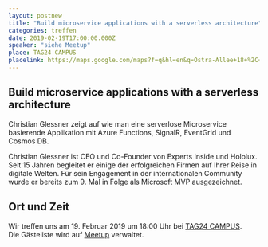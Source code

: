 ```yaml
---
layout: postnew
title: "Build microservice applications with a serverless architecture"
categories: treffen
date: 2019-02-19T17:00:00.000Z
speaker: "siehe Meetup"
place: TAG24 CAMPUS
placelink: https://maps.google.com/maps?f=q&hl=en&q=Ostra-Allee+18+%2C+Dresden%2C+de
---
```


## Build microservice applications with a serverless architecture
<p>Christian Glessner zeigt auf wie man eine serverlose Microservice basierende Applikation mit Azure Functions, SignalR, EventGrid und Cosmos DB.</p> <p>Christian Glessner ist CEO und Co-Founder von Experts Inside und Hololux. Seit 15 Jahren begleitet er einige der erfolgreichen Firmen auf Ihrer Reise in digitale Welten. Für sein Engagement in der internationalen Community wurde er bereits zum 9. Mal in Folge als Microsoft MVP ausgezeichnet.</p> 

## Ort und Zeit
Wir treffen uns am 19. Februar 2019 um 18:00 Uhr bei [TAG24 CAMPUS](https://maps.google.com/maps?f=q&hl=en&q=Ostra-Allee+18+%2C+Dresden%2C+de).  
Die Gästeliste wird auf [Meetup](https://www.meetup.com/NET-User-Group-Dresden/events/257862843/) verwaltet.
